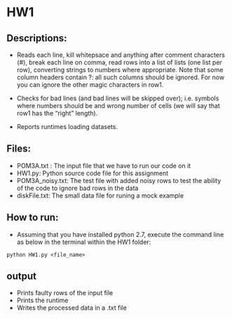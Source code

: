 # HW1

## Descriptions:

* Reads each line, kill whitepsace and anything after comment characters (#), break each line on comma, read rows into a list of lists (one   list per row), converting strings to numbers where appropriate. Note that some column headers contain ?: all such columns should be ignored. For now you can ignore the other magic characters in row1.

* Checks for bad lines (and bad lines will be skipped over); i.e. symbols where numbers should be and wrong number of cells (we will say that row1 has the “right” length).

* Reports runtimes loading datasets.

## Files:

* POM3A.txt : The input file that we have to run our code on it
* HW1.py: Python source code file for this assignment
* POM3A_noisy.txt: The test file with added noisy rows to test the ability of the code to ignore bad rows in the data
* diskFile.txt: The small data file for runing a mock example 

## How to run:
* Assuming that you have installed python 2.7, execute the command line as below in the terminal within the HW1 folder:

`python HW1.py <file_name>`

## output

* Prints faulty rows of the input file
* Prints the runtime 
* Writes the processed data in a .txt file
